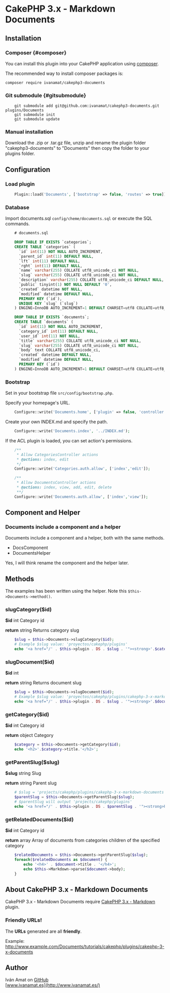 # CakePHP 3.x - Markdown Documents

## Installation

### Composer {#composer}

You can install this plugin into your CakePHP application using [composer](http://getcomposer.org).

The recommended way to install composer packages is:

```
composer require ivanamat/cakephp3-documents
```

### Git submodule {#gitsubmodule}

```
    git submodule add git@github.com:ivanamat/cakephp3-documents.git plugins/Documents
    git submodule init
    git submodule update
```

### Manual installation

Download the .zip or .tar.gz file, unzip and rename the plugin folder "cakephp3-documents" to "Documents" then copy the folder to your plugins folder.

## Configuration

### Load plugin

```php
    Plugin::load('Documents', ['bootstrap' => false, 'routes' => true]);
```

### Database

Import documents.sql `config/cheme/documents.sql` or execute the SQL commands.

```sql
    # documents.sql

    DROP TABLE IF EXISTS `categories`;
    CREATE TABLE `categories` (
      `id` int(11) NOT NULL AUTO_INCREMENT,
      `parent_id` int(11) DEFAULT NULL,
      `lft` int(11) DEFAULT NULL,
      `rght` int(11) DEFAULT NULL,
      `name` varchar(255) COLLATE utf8_unicode_ci NOT NULL,
      `slug` varchar(255) COLLATE utf8_unicode_ci NOT NULL,
      `description` varchar(255) COLLATE utf8_unicode_ci DEFAULT NULL,
      `public` tinyint(1) NOT NULL DEFAULT '0',
      `created` datetime NOT NULL,
      `modified` datetime DEFAULT NULL,
      PRIMARY KEY (`id`),
      UNIQUE KEY `slug` (`slug`)
    ) ENGINE=InnoDB AUTO_INCREMENT=1 DEFAULT CHARSET=utf8 COLLATE=utf8_unicode_ci;

    DROP TABLE IF EXISTS `documents`;
    CREATE TABLE `documents` (
      `id` int(11) NOT NULL AUTO_INCREMENT,
      `category_id` int(11) DEFAULT NULL,
      `user_id` int(11) NOT NULL,
      `title` varchar(255) COLLATE utf8_unicode_ci NOT NULL,
      `slug` varchar(255) COLLATE utf8_unicode_ci NOT NULL,
      `body` text COLLATE utf8_unicode_ci,
      `created` datetime DEFAULT NULL,
      `modified` datetime DEFAULT NULL,
      PRIMARY KEY (`id`)
    ) ENGINE=InnoDB AUTO_INCREMENT=1 DEFAULT CHARSET=utf8 COLLATE=utf8_unicode_ci;
```

### Bootstrap

Set in your bootstrap file `src/config/bootstrap.php`.

Specify your homepage's URL.
```php
    Configure::write('Documents.home', ['plugin' => false, 'controller' => 'Pages', 'action' => 'display', 'home']);
```

Create your own INDEX.md and specify the path.
```php
    Configure::write('Documents.index', '../INDEX.md');
```

If the ACL plugin is loaded, you can set action's permissions.
```php
    /**
     * Allow CategoriesController actions
     * @actions: index, edit
     */
    Configure::write('Categories.auth.allow', ['index','edit']);

    /**
     * Allow DocumentsController actions
     * @actions: index, view, add, edit, delete
     **/
    Configure::write('Documents.auth.allow', ['index','view']);
```

## Component and Helper

### Documents include a component and a helper

Documents include a component and a helper, both with the same methods.

* DocsComponent
* DocumentsHelper

Yes, I will think rename the component and the helper later.

## Methods

The examples has been written using the helper. Note this `$this->Documents->method()`.

### slugCategory($id)

**$id** int Category id

**return** string Returns category slug

```php
    $slug = $this->Documents->slugCategory($id);
    # Example $slug value: 'proyectos/cakephp/plugins'
    echo '<a href="/' . $this->plugin . DS . $slug . '"><strong>'.$category->title.'</strong></a>';
```
     
### slugDocument($id)

**$id** int

**return** string Returns document slug

```php
    $slug = $this->Documents->slugDocument($id);
    # Example $slug value: 'proyectos/cakephp/plugins/cakephp-3-x-markdown-documents'
    echo '<a href="/' . $this->plugin . DS . $slug . '"><strong>'.$document->title.'</strong></a>';
```
     
### getCategory($id)

**$id** int Category id

**return** object Category

```php
    $category = $this->Documents->getCategory($id);
    echo '<h2>'.$category->title.'</h2>';
```
### getParentSlug($slug)

**$slug** string Slug

**return** string Parent slug

```php
    # $slug = 'projects/cakephp/plugins/cakephp-3-x-markdown-documents'
    $parentSlug = $this->Documents->getParentSlug($slug);
    # $parentSlug will output 'projects/cakephp/plugins'
    echo '<a href="/' . $this->plugin . DS . $parentSlug . '"><strong>Parent category</strong></a>';
```

### getRelatedDocuments($id)

**$id** int Category id

**return** array Array of documents from categories children of the specified category

```php
    $relatedDocuments = $this->Documents->getParentSlug($slug);
    foreach($relatedDocuments as $document) {
        echo '<h4>' . $document->title . '</h4>';
        echo $this->Markdown->parse($document->body);
    }
```

     
## About CakePHP 3.x - Markdown Documents

CakePHP 3.x - Markdown Documents require [CakePHP 3.x - Markdown](https://github.com/ivanamat/cakephp3-markdown) plugin.

### Friendly URLs!

The **URLs** generated are all **friendly**.

Example: http://www.example.com/Documents/tutorials/cakephp/plugins/cakephp-3-x-documents

## Author

Iván Amat on [GitHub](https://github.com/ivanamat)  
[www.ivanamat.es](http://www.ivanamat.es/)
